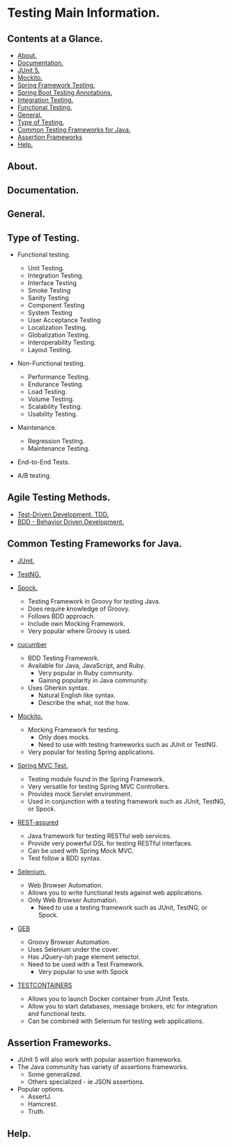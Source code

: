# Testing Main Information.





## Contents at a Glance.
* [About.](#about)
* [Documentation.](#documentation)
* [JUnit 5.](https://github.com/descriptions-of-it-technologies/junit-5)
* [Mockito.](https://github.com/descriptions-of-it-technologies/mockito)
* [Spring Framework Testing.]()
* [Spring Boot Testing Annotations.](https://github.com/descriptions-of-it-technologies/spring-boot/blob/master/spring-boot-testing-annotations.md)
* [Integration Testing.](integration-testing.md)
* [Functional Testing.](functional-testing.md)
* [General.](#general)
* [Type of Testing.](#type-of-testing)
* [Common Testing Frameworks for Java.](#common-testing-frameworks-for-java)
* [Assertion Frameworks](#assertion-frameworks)
* [Help.](#help)





## About.





## Documentation.





## General.





## Type of Testing.
* Functional testing.
  * Unit Testing.
  * Integration Testing.
  * Interface Testing
  * Smoke Testing
  * Sanity Testing
  * Component Testing
  * System Testing
  * User Acceptance Testing
  * Localization Testing.
  * Globalization Testing.
  * Interoperability Testing.
  * Layout Testing.
* Non-Functional testing.
  * Performance Testing.
  * Endurance Testing.
  * Load Testing.
  * Volume Testing.
  * Scalability Testing.
  * Usability Testing.
* Maintenance.
  * Regression Testing.
  * Maintenance Testing.

* End-to-End Tests.
* A/B testing.





## Agile Testing Methods.
* [Test-Driven Development. TDD.](https://github.com/descriptions-of-it-technologies/tdd)
* [BDD - Behavior Driven Development.](https://github.com/descriptions-of-it-technologies/bdd)





## Common Testing Frameworks for Java.
* [JUnit.]()
* [TestNG.]()
* [Spock.]()
  * Testing Framework in Groovy for testing Java.
  * Does require knowledge of Groovy.
  * Follows BDD approach.
  * Include own Mocking Framework.
  * Very popular where Groovy is used.
  
* [cucumber]()
  * BDD Testing Framework.
  * Available for Java, JavaScript, and Ruby.
    * Very popular in Ruby community.
    * Gaining popularity in Java community.
  * Uses Gherkin syntax.
    * Natural English like syntax.
    * Describe the what, not the how.
    
* [Mockito.]()
  * Mocking Framework for testing.
    * Only does mocks.
    * Need to use with testing frameworks such as JUnit or TestNG.
  * Very popular for testing Spring applications.
  
* [Spring MVC Test.]()
  * Testing module found in the Spring Framework.
  * Very versatile for testing Spring MVC Controllers.
  * Provides mock Servlet environment.
  * Used in conjunction with a testing framework such as JUnit, TestNG, or Spock.
  
* [REST-assured]()
  * Java framework for testing RESTful web services.
  * Provide very powerful DSL for testing RESTful interfaces.
  * Can be used with Spring Mock MVC.
  * Test follow a BDD syntax.
  
* [Selenium.]()
  * Web Browser Automation.
  * Allows you to write functional tests against web applications.
  * Only Web Browser Automation.
    * Need to use a testing framework such as JUnit, TestNG, or Spock.
* [GEB]()
  * Groovy Browser Automation.
  * Uses Selenium under the cover.
  * Has JQuery-ish page element selector.
  * Need to be used with a Test Framework.
    * Very popular to use with Spock
* [TESTCONTAINERS]()
  * Allows you to launch Docker container from JUnit Tests.
  * Allow you to start databases, message brokers, etc for integration and functional tests.
  * Can be combined with Selenium for testing web applications.





## Assertion Frameworks.
* JUnit 5 will also work with popular assertion frameworks.
* The Java community has variety of assertions frameworks.
  * Some generalized.
  * Others specialized - ie JSON assertions.
* Popular options.
  * AssertJ.
  * Hamcrest.
  * Truth. 





## Help.
